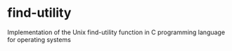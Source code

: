 # find-utility
Implementation of the Unix find-utility function in C programming language for operating systems
